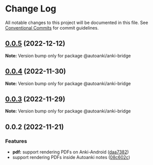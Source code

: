 # Change Log

All notable changes to this project will be documented in this file.
See [Conventional Commits](https://conventionalcommits.org) for commit guidelines.

## [0.0.5](https://github.com/chenlijun99/autoanki/compare/@autoanki/anki-bridge@0.0.4...@autoanki/anki-bridge@0.0.5) (2022-12-12)

**Note:** Version bump only for package @autoanki/anki-bridge

## [0.0.4](https://github.com/chenlijun99/autoanki/compare/@autoanki/anki-bridge@0.0.3...@autoanki/anki-bridge@0.0.4) (2022-11-30)

**Note:** Version bump only for package @autoanki/anki-bridge

## [0.0.3](https://github.com/chenlijun99/autoanki/compare/@autoanki/anki-bridge@0.0.2...@autoanki/anki-bridge@0.0.3) (2022-11-29)

**Note:** Version bump only for package @autoanki/anki-bridge

## 0.0.2 (2022-11-21)

### Features

- **pdf:** support rendering PDFs on Anki-Android ([daa7382](https://github.com/chenlijun99/autoanki/commit/daa7382b7f620d06ac09cdceaf2aa7520e74454e))
- support rendering PDFs inside Autoanki notes ([08c602c](https://github.com/chenlijun99/autoanki/commit/08c602cb836c647c3b2b47daeea84e4a89c73674))
